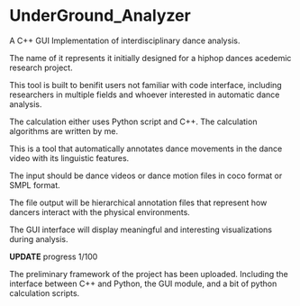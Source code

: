# UnderGround_Analyzer

A C++ GUI Implementation of interdisciplinary dance analysis.

The name of it represents it initially designed for a hiphop dances acedemic research project. 

This tool is built to benifit users not familiar with code interface, including researchers in multiple fields and whoever interested in automatic dance analysis. 


The calculation either uses Python script and C++. The calculation algorithms are written by me. 


This is a tool that automatically annotates dance movements in the dance video with its linguistic features.

The input should be dance videos or dance motion files in coco format or SMPL format.

The file output will be hierarchical annotation files that represent how dancers interact with the physical environments.

The GUI interface will display meaningful and interesting visualizations during analysis.

 

**UPDATE**
progress 1/100

The preliminary framework of the project has been uploaded. Including the interface between C++ and Python, the GUI module, and a bit of python calculation scripts.






